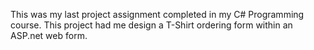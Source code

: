 This was my last project assignment completed in my C# Programming course. This project had me design a T-Shirt ordering form within an ASP.net web form.
